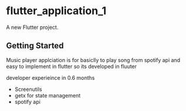 # flutter_application_1

A new Flutter project.

## Getting Started

Music player applciation is for basiclly to play song from spotify api 
and easy to implement in flutter so its developed in fluuter 

developer experieince in 0.6 months 

- Screenutils
- getx for state management 
- spotify api
